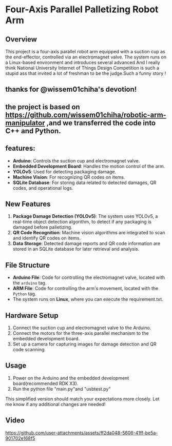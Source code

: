 # Four-Axis Parallel Palletizing Robot Arm


## Overview

This project is a four-axis parallel robot arm equipped with a suction cup as the end-effector, controlled via an electromagnet valve. The system runs on a Linux-based environment and introduces several advanced
And I really think National University Internet of Things Design Competition is such a stupid ass that invited a lot of freshman to be the judge.Such a funny story !
## thanks for @wissem01chiha's devotion!
## the project is based on  https://github.com/wissem01chiha/robotic-arm-manipulator  ,and we transferred the code into C++ and Python.
## features:

- **Arduino**: Controls the suction cup and electromagnet valve.
- **Embedded Development Board**: Handles the motion control of the arm.
- **YOLOv5**: Used for detecting packaging damage.
- **Machine Vision**: For recognizing QR codes on items.
- **SQLite Database**: For storing data related to detected damages, QR codes, and operational logs.





## New Features

1. **Package Damage Detection (YOLOv5)**: The system uses YOLOv5, a real-time object detection algorithm, to detect if any packaging is damaged before palletizing.
2. **QR Code Recognition**: Machine vision algorithms are integrated to scan and identify QR codes on items.
3. **Data Storage**: Detected damage reports and QR code information are stored in an SQLite database for later retrieval and analysis.


## File Structure

- **Arduino File**: Code for controlling the electromagnet valve, located with the `arduino` tag.
- **ARM File**: Code for controlling the arm's movement, located with the `Python` tag.
- The system runs on **Linux**, where you can execute the requirement.txt.

## Hardware Setup

1. Connect the suction cup and electromagnet valve to the Arduino.
2. Connect the motors for the three-axis parallel mechanism to the embedded development board.
3. Set up a camera for capturing images for damage detection and QR code scanning.

## Usage

1. Power on the Arduino and the embedded development board(recommended RDK X3).
2. Run the python file "main.py"and "usbtest.py"


This simplified version should match your expectations more closely. Let me know if any additional changes are needed!
## Video

https://github.com/user-attachments/assets/ff2da048-5606-41ff-be5a-901702e168f5


